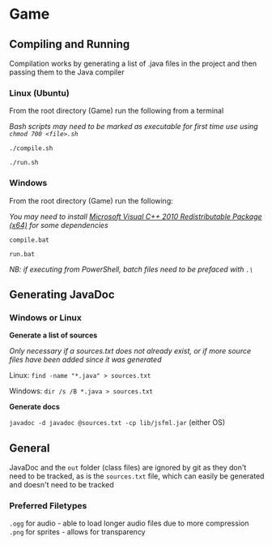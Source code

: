 # Game

## Compiling and Running

Compilation works by generating a list of .java files in the project and then passing them to the Java compiler

### Linux (Ubuntu)

From the root directory (Game) run the following from a terminal

*Bash scripts may need to be marked as executable for first time use using `chmod 700 <file>.sh`*

`./compile.sh`

`./run.sh`

### Windows

From the root directory (Game) run the following:

*You may need to install [Microsoft Visual C++ 2010 Redistributable Package (x64)](http://www.microsoft.com/en-us/download/details.aspx?id=14632) for some dependencies*

`compile.bat`

`run.bat`

*NB: if executing from PowerShell, batch files need to be prefaced with `.\`*

## Generating JavaDoc

### Windows or Linux

**Generate a list of sources**

*Only necessary if a sources.txt does not already exist, or if more source files have been added since it was generated*

Linux: `find -name "*.java" > sources.txt`

Windows: `dir /s /B *.java > sources.txt`

**Generate docs**

`javadoc -d javadoc @sources.txt -cp lib/jsfml.jar` (either OS)

## General

JavaDoc and the `out` folder (class files) are ignored by git as they don't need to be tracked, as is the `sources.txt` file, which can easily be generated and doesn't need to be tracked

### Preferred Filetypes

`.ogg` for audio - able to load longer audio files due to more compression
`.png` for sprites - allows for transparency
